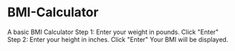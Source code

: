 # BMI-Calculator
A basic BMI Calculator
Step 1: Enter your weight in pounds. Click "Enter"
Step 2: Enter your height in inches. Click "Enter"
Your BMI will be displayed.
